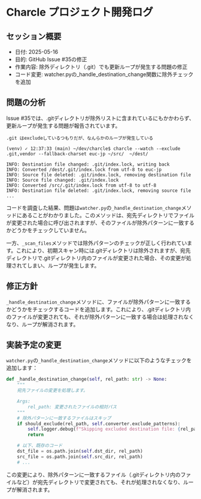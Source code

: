 # Charcle プロジェクト開発ログ

## セッション概要
- 日付: 2025-05-16
- 目的: GitHub Issue #35の修正
- 作業内容: 除外ディレクトリ（.git）でも更新ループが発生する問題の修正
- コード変更: watcher.pyの_handle_destination_change関数に除外チェックを追加

## 問題の分析

Issue #35では、.gitディレクトリが除外リストに含まれているにもかかわらず、更新ループが発生する問題が報告されています。

```
.git はexcludeしているつもりだが、なんらかのループが発生している

(venv) ✓ 12:37:33 (main) ~/dev/charcle$ charcle --watch --exclude .git,vendor --fallback-charset euc-jp ~/src/  ~/dest/

INFO: Destination file changed: .git/index.lock, writing back
INFO: Converted /dest/.git/index.lock from utf-8 to euc-jp
INFO: Source file deleted: .git/index.lock, removing destination file
INFO: Source file changed: .git/index.lock
INFO: Converted /src/.git/index.lock from utf-8 to utf-8
INFO: Destination file deleted: .git/index.lock, removing source file
...
```

コードを調査した結果、問題は`watcher.py`の`_handle_destination_change`メソッドにあることがわかりました。このメソッドは、宛先ディレクトリでファイルが変更された場合に呼び出されますが、そのファイルが除外パターンに一致するかどうかをチェックしていません。

一方、`_scan_files`メソッドでは除外パターンのチェックが正しく行われています。これにより、初期スキャン時には.gitディレクトリは除外されますが、宛先ディレクトリで.gitディレクトリ内のファイルが変更された場合、その変更が処理されてしまい、ループが発生します。

## 修正方針

`_handle_destination_change`メソッドに、ファイルが除外パターンに一致するかどうかをチェックするコードを追加します。これにより、.gitディレクトリ内のファイルが変更されても、それが除外パターンに一致する場合は処理されなくなり、ループが解消されます。

## 実装予定の変更

`watcher.py`の`_handle_destination_change`メソッドに以下のようなチェックを追加します：

```python
def _handle_destination_change(self, rel_path: str) -> None:
    """
    宛先ファイルの変更を処理します。

    Args:
        rel_path: 変更されたファイルの相対パス
    """
    # 除外パターンに一致するファイルはスキップ
    if should_exclude(rel_path, self.converter.exclude_patterns):
        self.logger.debug(f"Skipping excluded destination file: {rel_path}")
        return

    # 以下、既存のコード
    dst_file = os.path.join(self.dst_dir, rel_path)
    src_file = os.path.join(self.src_dir, rel_path)
    # ...
```

この変更により、除外パターンに一致するファイル（.gitディレクトリ内のファイルなど）が宛先ディレクトリで変更されても、それが処理されなくなり、ループが解消されます。
